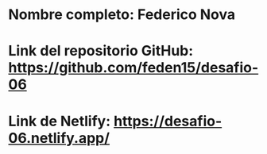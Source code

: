 # Nombre completo: Federico Nova

# Link del repositorio GitHub: https://github.com/feden15/desafio-06

# Link de Netlify: https://desafio-06.netlify.app/